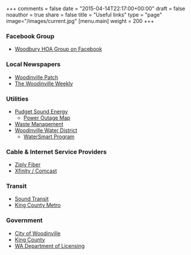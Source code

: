 +++
comments = false
date = "2015-04-14T22:17:00+00:00"
draft = false
noauthor = true
share = false
title = "Useful links"
type = "page"
image="/images/current.jpg"
[menu.main]
weight = 200
+++

### Facebook Group
* [Woodbury HOA Group on Facebook](https://facebook.com/groups/101482933516141)

### Local Newspapers
* [Woodinville Patch](https://patch.com/washington/woodinville)
* [The Woodinville Weekly](https://www.nwnews.com/)

### Utilities
* [Pudget Sound Energy](https://pse.com/)
  * [Power Outage Map](https://pse.com/accountsandservices/servicealert/pages/outage-map.aspx)
* [Waste Management](https://wmnorthwest.com/nkingcounty/)
* [Woodinville Water District](https://www.woodinvillewater.com/)
  * [WaterSmart Program](https://wwd.watersmart.com/)

### Cable & Internet Service Providers
* [Ziply Fiber](https://ziplyfiber.com)
* [Xfinity / Comcast](https://www.xfinity.com)

### Transit
* [Sound Transit](https://www.soundtransit.org/)
* [King County Metro](https://kingcounty.gov/depts/transportation/metro.aspx)

### Government
* [City of Woodinville](https://www.ci.woodinville.wa.us/)
* [King County](https://kingcounty.gov/)
* [WA Department of Licensing](https://www.dol.wa.gov/)
